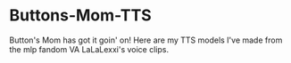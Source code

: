 # Buttons-Mom-TTS
Button's Mom has got it goin' on! Here are my TTS models I've made from the mlp fandom VA LaLaLexxi's voice clips.

